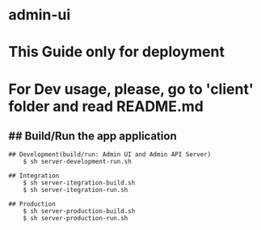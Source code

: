# admin-ui

# This Guide only for deployment
# For Dev usage, please, go to 'client' folder and read README.md

## ## Build/Run the app application
    ## Development(build/run: Admin UI and Admin API Server)
        $ sh server-development-run.sh

    ## Integration
        $ sh server-itegration-build.sh
        $ sh server-itegration-run.sh

    ## Production
        $ sh server-production-build.sh
        $ sh server-production-run.sh
